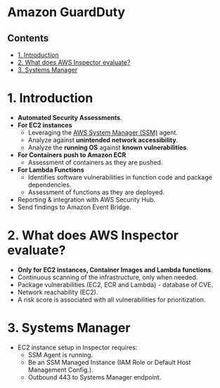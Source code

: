 # Amazon GuardDuty<!-- omit in toc -->

## Contents <!-- omit in toc -->

- [1. Introduction](#1-introduction)
- [2. What does AWS Inspector evaluate?](#2-what-does-aws-inspector-evaluate)
- [3. Systems Manager](#3-systems-manager)

# 1. Introduction

- **Automated Security Assessments**.
- **For EC2 instances**
  - Leveraging the [AWS System Manager (SSM)](AWS%20Systems%20Manager.md) agent.
  - Analyze against **unintended network accessibility**.
  - Analyze the **running OS** against **known vulnerabilities**.
- **For Containers push to Amazon ECR**
  - Assessment of containers as they are pushed.
- **For Lambda Functions**
  - Identifies software vulnerabilities in function code and package dependencies.
  - Assessment of functions as they are deployed.
- Reporting & integration with AWS Security Hub.
- Send findings to Amazon Event Bridge.

# 2. What does AWS Inspector evaluate?

- **Only for EC2 instances, Container Images and Lambda functions**.
- Continuous scanning of the infrastructure, only when needed.
- Package vulnerabilities (EC2, ECR and Lambda) - database of CVE.
- Network reachability (EC2).
- A risk score is associated with all vulnerabilities for prioritization.

# 3. Systems Manager

- EC2 instance setup in Inspector requires:
  - SSM Agent is running.
  - Be an SSM Managed Instance (IAM Role or Default Host Management Config.).
  - Outbound 443 to Systems Manager endpoint.
